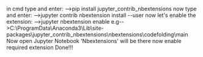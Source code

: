 in cmd type and enter:
-->pip install jupyter_contrib_nbextensions
now type and enter:
-->jupyter contrib nbextension install --user
now let's enable the extension:
-->jupyter nbextension enable <nbextension require path>
e.g-->C:\ProgramData\Anaconda3\Lib\site-packages\jupyter_contrib_nbextensions\nbextensions\codefolding\main
Now open Jupyter Notebook 
'Nbextensions' will be there now enable required extension 
Done!!!